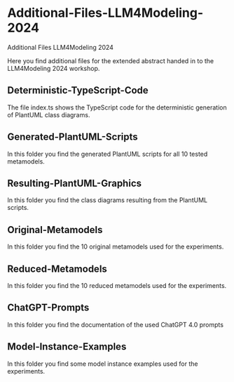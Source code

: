 
# Additional-Files-LLM4Modeling-2024
Additional Files LLM4Modeling 2024

Here you find additional files for the extended abstract handed in to the LLM4Modeling 2024 workshop.


## Deterministic-TypeScript-Code
The file index.ts shows the TypeScript code for the deterministic generation of PlantUML class diagrams.

## Generated-PlantUML-Scripts
In this folder you find the generated PlantUML scripts for all 10 tested metamodels.

## Resulting-PlantUML-Graphics
In this folder you find the class diagrams resulting from the PlantUML scripts.

## Original-Metamodels
In this folder you find the 10 original metamodels used for the experiments.

## Reduced-Metamodels
In this folder you find the 10 reduced metamodels used for the experiments.

## ChatGPT-Prompts
In this folder you find the documentation of the used ChatGPT 4.0 prompts

## Model-Instance-Examples
In this folder you find some model instance examples used for the experiments.